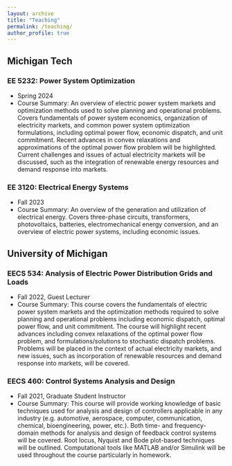 ```yaml
---
layout: archive
title: "Teaching"
permalink: /teaching/
author_profile: true
---
```


## Michigan Tech

### EE 5232: Power System Optimization
  * Spring 2024
  * Course Summary: An overview of electric power system markets and optimization methods used to solve planning and operational problems. Covers fundamentals of power system economics, organization of electricity markets, and common power system optimization formulations, including optimal power flow, economic dispatch, and unit commitment. Recent advances in convex relaxations and approximations of the optimal power flow problem will be highlighted. Current challenges and issues of actual electricity markets will be discussed, such as the integration of renewable energy resources and demand response into markets.

### EE 3120: Electrical Energy Systems
  * Fall 2023
  * Course Summary: An overview of the generation and utilization of electrical energy. Covers three-phase circuits, transformers, photovoltaics, batteries, electromechanical energy conversion, and an overview of electric power systems, including economic issues.

## University of Michigan

### EECS 534: Analysis of Electric Power Distribution Grids and Loads
  * Fall 2022, Guest Lecturer
  * Course Summary: This course covers the fundamentals of electric power system markets and the optimization methods required to solve planning and operational problems including economic dispatch, optimal power flow, and unit commitment. The course will highlight recent advances including convex relaxations of the optimal power flow problem, and formulations/solutions to stochastic dispatch problems. Problems will be placed in the context of actual electricity markets, and new issues, such as incorporation of renewable resources and demand response into markets, will be covered.


### EECS 460: Control Systems Analysis and Design
   * Fall 2021, Graduate Student Instructor
   * Course Summary: This course will provide working knowledge of basic techniques used for analysis and design of controllers applicable in any industry (e.g. automotive, aerospace, computer, communication, chemical, bioengineering, power, etc.). Both time- and frequency-domain methods for analysis and design of feedback control systems will be covered. Root locus, Nyquist and Bode plot-based techniques will be outlined. Computational tools like MATLAB and/or Simulink will be used throughout the course particularly in homework.

